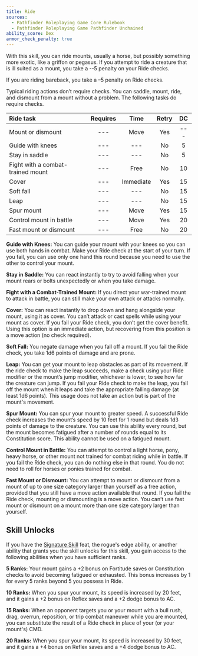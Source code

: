 ```yaml
---
title: Ride
sources:
  - Pathfinder Roleplaying Game Core Rulebook
  - Pathfinder Roleplaying Game Pathfinder Unchained
ability_score: Dex
armor_check_penalty: true
---
```


With this skill, you can ride mounts, usually a horse, but possibly something more exotic, like a griffon or pegasus. If you attempt to ride a creature that is ill suited as a mount, you take a --5 penalty on your Ride checks.

If you are riding bareback, you take a –5 penalty on Ride checks.

Typical riding actions don’t require checks. You can saddle, mount, ride, and dismount from a mount without a problem. The following tasks do require checks.

| Ride task                         | Requires |   Time    | Retry | DC  |
|:----------------------------------|:--------:|:---------:|:-----:|:---:|
| Mount or dismount                 |   ---    |   Move    |  Yes  | --- |
| Guide with knees                  |   ---    |    ---    |  No   |  5  |
| Stay in saddle                    |   ---    |    ---    |  No   |  5  |
| Fight with a combat-trained mount |   ---    |   Free    |  No   | 10  |
| Cover                             |   ---    | Immediate |  Yes  | 15  |
| Soft fall                         |   ---    |    ---    |  No   | 15  |
| Leap                              |   ---    |    ---    |  No   | 15  |
| Spur mount                        |   ---    |   Move    |  Yes  | 15  |
| Control mount in battle           |   ---    |   Move    |  Yes  | 20  |
| Fast mount or dismount            |   ---    |   Free    |  No   | 20  |

**Guide with Knees:** You can guide your mount with your knees so you can use both hands in combat. Make your Ride check at the start of your turn. If you fail, you can use only one hand this round because you need to use the other to control your mount.

**Stay in Saddle:** You can react instantly to try to avoid falling when your mount rears or bolts unexpectedly or when you take damage.

**Fight with a Combat-Trained Mount:** If you direct your war-trained mount to attack in battle, you can still make your own attack or attacks normally.

**Cover:** You can react instantly to drop down and hang alongside your mount, using it as cover. You can’t attack or cast spells while using your mount as cover. If you fail your Ride check, you don’t get the cover benefit. Using this option is an immediate action, but recovering from this position is a move action (no check required).

**Soft Fall:** You negate damage when you fall off a mount. If you fail the Ride check, you take 1d6 points of damage and are prone.

**Leap:** You can get your mount to leap obstacles as part of its movement. If the ride check to make the leap succeeds, make a check using your Ride modifier or the mount’s jump modifier, whichever is lower, to see how far the creature can jump. If you fail your Ride check to make the leap, you fall off the mount when it leaps and take the appropriate falling damage (at least 1d6 points). This usage does not take an action but is part of the mount's movement.

**Spur Mount:** You can spur your mount to greater speed. A successful Ride check increases the mount’s speed by 10 feet for 1 round but deals 1d3 points of damage to the creature. You can use this ability every round, but the mount becomes fatigued after a number of rounds equal to its Constitution score. This ability cannot be used on a fatigued mount.

**Control Mount in Battle:** You can attempt to control a light horse, pony, heavy horse, or other mount not trained for combat riding while in battle. If you fail the Ride check, you can do nothing else in that round. You do not need to roll for horses or ponies trained for combat.

**Fast Mount or Dismount:** You can attempt to mount or dismount from a mount of up to one size category larger than yourself as a free action, provided that you still have a move action available that round. If you fail the Ride check, mounting or dismounting is a move action. You can’t use fast mount or dismount on a mount more than one size category larger than yourself.

## Skill Unlocks

If you have the [Signature Skill](/feats/signature-skill/) feat, the rogue's edge ability, or another ability that grants you the skill unlocks for this skill, you gain access to the following abilities when you have sufficient ranks.

**5 Ranks:** Your mount gains a +2 bonus on Fortitude saves or Constitution checks to avoid becoming fatigued or exhausted. This bonus increases by 1 for every 5 ranks beyond 5 you possess in Ride.

**10 Ranks:** When you spur your mount, its speed is increased by 20 feet, and it gains a +2 bonus on Reflex saves and a +2 dodge bonus to AC.

**15 Ranks:** When an opponent targets you or your mount with a bull rush, drag, overrun, reposition, or trip combat maneuver while you are mounted, you can substitute the result of a Ride check in place of your (or your mount's) CMD.

**20 Ranks:** When you spur your mount, its speed is increased by 30 feet, and it gains a +4 bonus on Reflex saves and a +4 dodge bonus to AC.
